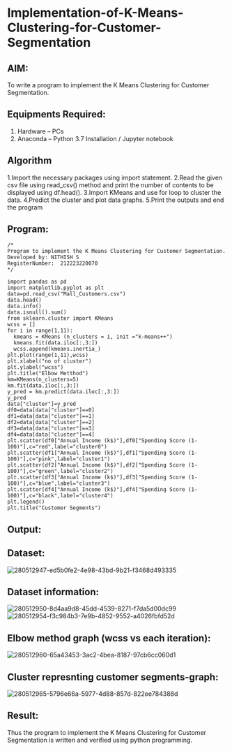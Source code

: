 # Implementation-of-K-Means-Clustering-for-Customer-Segmentation

## AIM:
To write a program to implement the K Means Clustering for Customer Segmentation.

## Equipments Required:
1. Hardware – PCs
2. Anaconda – Python 3.7 Installation / Jupyter notebook

## Algorithm
1.Import the necessary packages using import statement.
2.Read the given csv file using read_csv() method and print the number of contents to be displayed using df.head().
3.Import KMeans and use for loop to cluster the data.
4.Predict the cluster and plot data graphs.
5.Print the outputs and end the program

## Program:
```
/*
Program to implement the K Means Clustering for Customer Segmentation.
Developed by: NITHISH S
RegisterNumber:  212223220070
*/
```
```
import pandas as pd
import matplotlib.pyplot as plt
data=pd.read_csv("Mall_Customers.csv")
data.head()
data.info()
data.isnull().sum()
from sklearn.cluster import KMeans
wcss = []
for i in range(1,11):
  kmeans = KMeans (n_clusters = i, init ="k-means++")
  kmeans.fit(data.iloc[:,3:])
  wcss.append(kmeans.inertia_)
plt.plot(range(1,11),wcss)
plt.xlabel("no of cluster")
plt.ylabel("wcss")
plt.title("Elbow Metthod")
km=KMeans(n_clusters=5)
km.fit(data.iloc[:,3:])
y_pred = km.predict(data.iloc[:,3:])
y_pred
data["cluster"]=y_pred
df0=data[data["cluster"]==0]
df1=data[data["cluster"]==1]
df2=data[data["cluster"]==2]
df3=data[data["cluster"]==3]
df4=data[data["cluster"]==4]
plt.scatter(df0["Annual Income (k$)"],df0["Spending Score (1-100)"],c="red",label="cluster0")
plt.scatter(df1["Annual Income (k$)"],df1["Spending Score (1-100)"],c="pink",label="cluster1")
plt.scatter(df2["Annual Income (k$)"],df2["Spending Score (1-100)"],c="green",label="cluster2")
plt.scatter(df3["Annual Income (k$)"],df3["Spending Score (1-100)"],c="blue",label="cluster3")
plt.scatter(df4["Annual Income (k$)"],df4["Spending Score (1-100)"],c="black",label="cluster4")
plt.legend()
plt.title("Customer Segments")

```

## Output:
## Dataset:

![280512947-ed5b0fe2-4e98-43bd-9b21-f3468d493335](https://github.com/Nithish23013509/Implementation-of-K-Means-Clustering-for-Customer-Segmentation/assets/149038138/80ff0b9e-32cc-4824-b5ae-f7940140cdf0)

## Dataset information:

![280512950-8d4aa9d8-45dd-4539-8271-f7da5d00dc99](https://github.com/Nithish23013509/Implementation-of-K-Means-Clustering-for-Customer-Segmentation/assets/149038138/6543d4ab-b6a2-4c7a-8f62-ad103d695ef5)
![280512954-f3c984b3-7e9b-4852-9552-a4026fbfd52d](https://github.com/Nithish23013509/Implementation-of-K-Means-Clustering-for-Customer-Segmentation/assets/149038138/7ccd8626-68b4-4ad8-b347-f9f33132e85b)

## Elbow method graph (wcss vs each iteration):

![280512960-65a43453-3ac2-4bea-8187-97cb6cc060d1](https://github.com/Nithish23013509/Implementation-of-K-Means-Clustering-for-Customer-Segmentation/assets/149038138/8bec6fbf-b0d0-4dec-85a4-8279cada0556)

## Cluster represnting customer segments-graph:

![280512965-5796e66a-5977-4d88-857d-822ee784388d](https://github.com/Nithish23013509/Implementation-of-K-Means-Clustering-for-Customer-Segmentation/assets/149038138/90ed84a7-802b-4d8b-9451-94ec40811114)


## Result:
Thus the program to implement the K Means Clustering for Customer Segmentation is written and verified using python programming.
